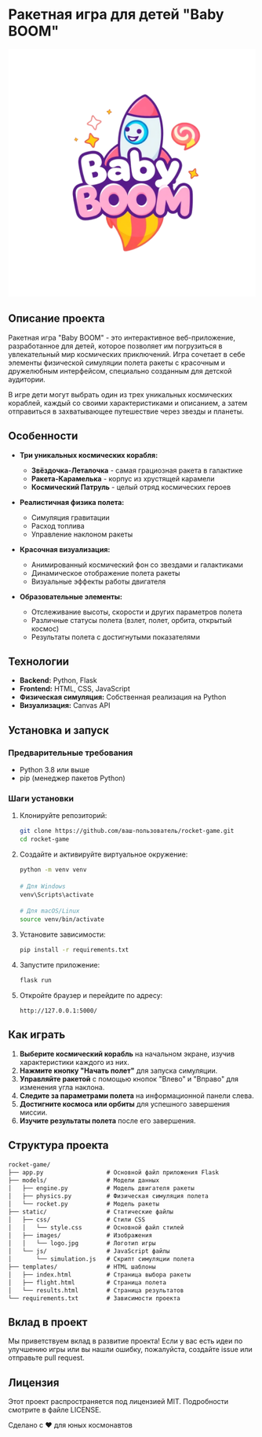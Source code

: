 # Ракетная игра для детей "Baby BOOM"

![Логотип Baby BOOM](static/images/logo.jpg)

## Описание проекта

Ракетная игра "Baby BOOM" - это интерактивное веб-приложение, разработанное для детей, которое позволяет им погрузиться в увлекательный мир космических приключений. Игра сочетает в себе элементы физической симуляции полета ракеты с красочным и дружелюбным интерфейсом, специально созданным для детской аудитории.

В игре дети могут выбрать один из трех уникальных космических кораблей, каждый со своими характеристиками и описанием, а затем отправиться в захватывающее путешествие через звезды и планеты.

## Особенности

- **Три уникальных космических корабля:**
  - **Звёздочка-Леталочка** - самая грациозная ракета в галактике
  - **Ракета-Карамелька** - корпус из хрустящей карамели
  - **Космический Патруль** - целый отряд космических героев

- **Реалистичная физика полета:**
  - Симуляция гравитации
  - Расход топлива
  - Управление наклоном ракеты

- **Красочная визуализация:**
  - Анимированный космический фон со звездами и галактиками
  - Динамическое отображение полета ракеты
  - Визуальные эффекты работы двигателя

- **Образовательные элементы:**
  - Отслеживание высоты, скорости и других параметров полета
  - Различные статусы полета (взлет, полет, орбита, открытый космос)
  - Результаты полета с достигнутыми показателями

## Технологии

- **Backend:** Python, Flask
- **Frontend:** HTML, CSS, JavaScript
- **Физическая симуляция:** Собственная реализация на Python
- **Визуализация:** Canvas API

## Установка и запуск

### Предварительные требования

- Python 3.8 или выше
- pip (менеджер пакетов Python)

### Шаги установки

1. Клонируйте репозиторий:
   ```bash
   git clone https://github.com/ваш-пользователь/rocket-game.git
   cd rocket-game
   ```

2. Создайте и активируйте виртуальное окружение:
   ```bash
   python -m venv venv
   
   # Для Windows
   venv\Scripts\activate
   
   # Для macOS/Linux
   source venv/bin/activate
   ```

3. Установите зависимости:
   ```bash
   pip install -r requirements.txt
   ```

4. Запустите приложение:
   ```bash
   flask run
   ```

5. Откройте браузер и перейдите по адресу:
   ```
   http://127.0.0.1:5000/
   ```

## Как играть

1. **Выберите космический корабль** на начальном экране, изучив характеристики каждого из них.
2. **Нажмите кнопку "Начать полет"** для запуска симуляции.
3. **Управляйте ракетой** с помощью кнопок "Влево" и "Вправо" для изменения угла наклона.
4. **Следите за параметрами полета** на информационной панели слева.
5. **Достигните космоса или орбиты** для успешного завершения миссии.
6. **Изучите результаты полета** после его завершения.

## Структура проекта 

```
rocket-game/
├── app.py                  # Основной файл приложения Flask
├── models/                 # Модели данных
│   ├── engine.py           # Модель двигателя ракеты
│   ├── physics.py          # Физическая симуляция полета
│   └── rocket.py           # Модель ракеты
├── static/                 # Статические файлы
│   ├── css/                # Стили CSS
│   │   └── style.css       # Основной файл стилей
│   ├── images/             # Изображения
│   │   └── logo.jpg        # Логотип игры
│   └── js/                 # JavaScript файлы
│       └── simulation.js   # Скрипт симуляции полета
├── templates/              # HTML шаблоны
│   ├── index.html          # Страница выбора ракеты
│   ├── flight.html         # Страница полета
│   └── results.html        # Страница результатов
└── requirements.txt        # Зависимости проекта
```

## Вклад в проект

Мы приветствуем вклад в развитие проекта! Если у вас есть идеи по улучшению игры или вы нашли ошибку, пожалуйста, создайте issue или отправьте pull request.

## Лицензия

Этот проект распространяется под лицензией MIT. Подробности смотрите в файле LICENSE.


Сделано с ❤️ для юных космонавтов 